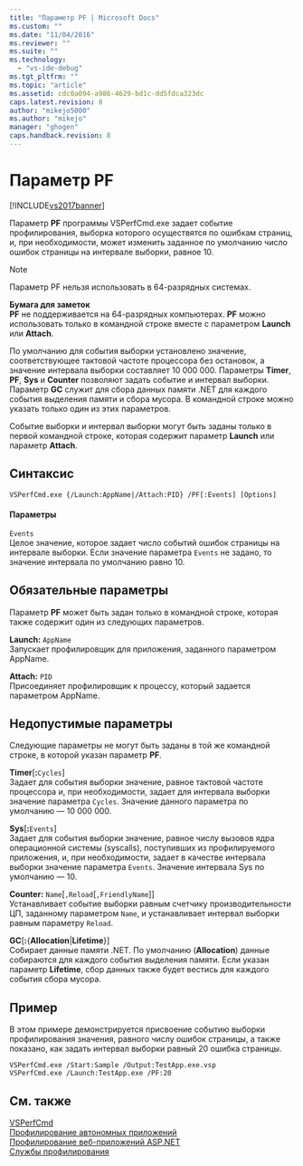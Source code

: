 ```yaml
---
title: "Параметр PF | Microsoft Docs"
ms.custom: ""
ms.date: "11/04/2016"
ms.reviewer: ""
ms.suite: ""
ms.technology: 
  - "vs-ide-debug"
ms.tgt_pltfrm: ""
ms.topic: "article"
ms.assetid: cdc0a094-a986-4629-bd1c-dd5fdca323dc
caps.latest.revision: 8
author: "mikejo5000"
ms.author: "mikejo"
manager: "ghogen"
caps.handback.revision: 8
---
```

# Параметр PF
[!INCLUDE[vs2017banner](../code-quality/includes/vs2017banner.md)]

Параметр **PF** программы VSPerfCmd.exe задает событие профилирования, выборка которого осуществятся по ошибкам страниц, и, при необходимости, может изменить заданное по умолчанию число ошибок страницы на интервале выборки, равное 10.  
  
> [!NOTE]
>  Параметр PF нельзя использовать в 64\-разрядных системах.  
  
 **Бумага для заметок**  
 **PF** не поддерживается на 64\-разрядных компьютерах. **PF** можно использовать только в командной строке вместе с параметром **Launch** или **Attach**.  
  
 По умолчанию для события выборки установлено значение, соответствующее тактовой частоте процессора без остановок, а значение интервала выборки составляет 10 000 000.  Параметры **Timer**, **PF**, **Sys** и **Counter** позволяют задать событие и интервал выборки.  Параметр **GC** служит для сбора данных памяти .NET для каждого события выделения памяти и сбора мусора.  В командной строке можно указать только один из этих параметров.  
  
 Событие выборки и интервал выборки могут быть заданы только в первой командной строке, которая содержит параметр **Launch** или параметр **Attach**.  
  
## Синтаксис  
  
```  
VSPerfCmd.exe {/Launch:AppName|/Attach:PID} /PF[:Events] [Options]  
```  
  
#### Параметры  
 `Events`  
 Целое значение, которое задает число событий ошибок страницы на интервале выборки.  Если значение параметра `Events` не задано, то значение интервала по умолчанию равно 10.  
  
## Обязательные параметры  
 Параметр **PF** может быть задан только в командной строке, которая также содержит один из следующих параметров.  
  
 **Launch:** `AppName`  
 Запускает профилировщик для приложения, заданного параметром AppName.  
  
 **Attach:** `PID`  
 Присоединяет профилировщик к процессу, который задается параметром AppName.  
  
## Недопустимые параметры  
 Следующие параметры не могут быть заданы в той же командной строке, в которой указан параметр **PF**.  
  
 **Timer**\[**:**`Cycles`\]  
 Задает для события выборки значение, равное тактовой частоте процессора и, при необходимости, задает для интервала выборки значение параметра `Cycles`.  Значение данного параметра по умолчанию — 10 000 000.  
  
 **Sys**\[**:**`Events`\]  
 Задает для события выборки значение, равное числу вызовов ядра операционной системы \(syscalls\), поступивших из профилируемого приложения, и, при необходимости, задает в качестве интервала выборки значение параметра `Events`.  Значение интервала Sys по умолчанию — 10.  
  
 **Counter:** `Name`\[`,Reload`\[`,FriendlyName`\]\]  
 Устанавливает событие выборки равным счетчику производительности ЦП, заданному параметром `Name`, и устанавливает интервал выборки равным параметру `Reload`.  
  
 **GC**\[**:**{**Allocation**&#124;**Lifetime**}\]  
 Собирает данные памяти .NET.  По умолчанию \(**Allocation**\) данные собираются для каждого события выделения памяти.  Если указан параметр **Lifetime**, сбор данных также будет вестись для каждого события сбора мусора.  
  
## Пример  
 В этом примере демонстрируется присвоение событию выборки профилирования значения, равного числу ошибок страницы, а также показано, как задать интервал выборки равный 20 ошибка страницы.  
  
```  
VSPerfCmd.exe /Start:Sample /Output:TestApp.exe.vsp  
VSPerfCmd.exe /Launch:TestApp.exe /PF:20  
```  
  
## См. также  
 [VSPerfCmd](../profiling/vsperfcmd.md)   
 [Профилирование автономных приложений](../profiling/command-line-profiling-of-stand-alone-applications.md)   
 [Профилирование веб\-приложений ASP.NET](../profiling/command-line-profiling-of-aspnet-web-applications.md)   
 [Службы профилирования](../profiling/command-line-profiling-of-services.md)